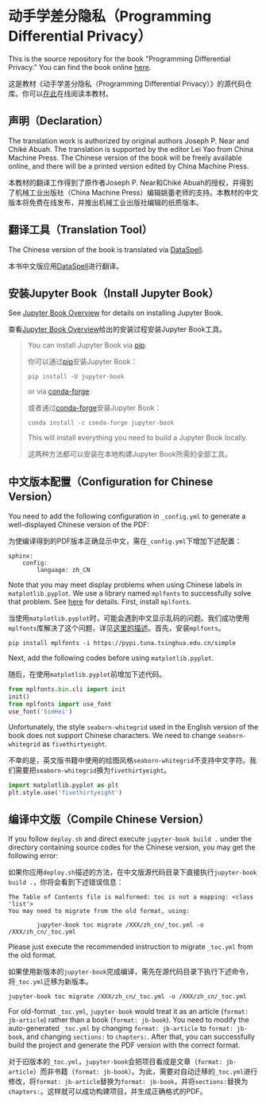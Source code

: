 # 动手学差分隐私（Programming Differential Privacy）

This is the source repository for the book "Programming Differential Privacy." You can find the book online [here](https://uvm-plaid.github.io/programming-dp).

这是教材《动手学差分隐私（Programming Differential Privacy）》的源代码仓库。你可以[在此](https://uvm-plaid.github.io/programming-dp)在线阅读本教材。

## 声明（Declaration）

The translation work is authorized by original authors Joseph P. Near and Chiké Abuah. The translation is supported by the editor Lei Yao from China Machine Press. The Chinese version of the book will be freely available online, and there will be a printed version edited by China Machine Press.

本教材的翻译工作得到了原作者Joseph P. Near和Chiké Abuah的授权，并得到了机械工业出版社（China Machine Press）编辑姚蕾老师的支持。本教材的中文版本将免费在线发布，并推出机械工业出版社编辑的纸质版本。

## 翻译工具（Translation Tool）

The Chinese version of the book is translated via [DataSpell](https://www.jetbrains.com/dataspell/).

本书中文版应用[DataSpell](https://www.jetbrains.com/dataspell/)进行翻译。

## 安装Jupyter Book（Install Jupyter Book）

See [Jupyter Book Overview](https://jupyterbook.org/en/stable/start/overview.html) for details on installing Jupyter Book.

查看[Jupyter Book Overview](https://jupyterbook.org/en/stable/start/overview.html)给出的安装过程安装Jupyter Book工具。

> You can install Jupyter Book via [pip](https://pip.pypa.io/en/stable/):
> 
> 你可以通过[pip](https://pip.pypa.io/en/stable/)安装Jupyter Book：
> 
> ```shell
> pip install -U jupyter-book
> ```
> 
> or via [conda-forge](https://conda-forge.org/):
> 
> 或者通过[conda-forge](https://conda-forge.org/)安装Jupyter Book：
> 
> ```shell
> conda install -c conda-forge jupyter-book
> ```
> 
> This will install everything you need to build a Jupyter Book locally.
> 
> 这两种方法都可以安装在本地构建Jupyter Book所需的全部工具。

## 中文版本配置（Configuration for Chinese Version）

You need to add the following configuration in `_config.yml` to generate a well-displayed Chinese version of the PDF:

为使编译得到的PDF版本正确显示中文，需在`_config.yml`下增加下述配置：

```text
sphinx:
    config:
        language: zh_CN
```

Note that you may meet display problems when using Chinese labels in `matplotlib.pyplot`. We use a library named `mplfonts` to successfully solve that problem. See [here](https://www.zhihu.com/question/25404709) for details. First, install `mplfonts`.

当使用`matplotlib.pyplot`时，可能会遇到中文显示乱码的问题。我们成功使用`mplfonts`库解决了这个问题，详见[这里的描述](https://www.zhihu.com/question/25404709)。首先，安装`mplfonts`。

```shell
pip install mplfonts -i https://pypi.tuna.tsinghua.edu.cn/simple
```

Next, add the following codes before using `matplotlib.pyplot`.

随后，在使用`matplotlib.pyplot`前增加下述代码。

```python
from mplfonts.bin.cli import init
init()
from mplfonts import use_font
use_font('SimHei')
```

Unfortunately, the style `seaborn-whitegrid` used in the English version of the book does not support Chinese characters. We need to change `seaborn-whitegrid` as `fivethirtyeight`.

不幸的是，英文版书籍中使用的绘图风格`seaborn-whitegrid`不支持中文字符。我们需要把`seaborn-whitegrid`换为`fivethirtyeight`。

```python
import matplotlib.pyplot as plt
plt.style.use('fivethirtyeight')
```

## 编译中文版（Compile Chinese Version）

If you follow `deploy.sh` and direct execute `jupyter-book build .` under the directory containing source codes for the Chinese version, you may get the following error:

如果你应用`deploy.sh`描述的方法，在中文版源代码目录下直接执行`jupyter-book build .`，你将会看到下述错误信息：

```text
The Table of Contents file is malformed: toc is not a mapping: <class 'list'>
You may need to migrate from the old format, using:

        jupyter-book toc migrate /XXX/zh_cn/_toc.yml -o /XXX/zh_cn/_toc.yml
```

Please just execute the recommended instruction to migrate `_toc.yml` from the old format.

如果使用新版本的`jupyter-book`完成编译，需先在源代码目录下执行下述命令，将`_toc.yml`迁移为新版本。

```text
jupyter-book toc migrate /XXX/zh_cn/_toc.yml -o /XXX/zh_cn/_toc.yml
```

For old-format `_toc.yml`, `jupyter-book` would treat it as an article (`format: jb-article`) rather than a book (`format: jb-book`). You need to modify the auto-generated `_toc.yml` by changing `format: jb-article` to `format: jb-book`, and changing `sections:` to `chapters:`. After that, you can successfully build the project and generate the PDF version with the correct format.

对于旧版本的`_toc.yml`，`jupyter-book`会把项目看成是文章（`format: jb-article`）而非书籍（`format: jb-book`）。为此，需要对自动迁移的`_toc.yml`进行修改，将`format: jb-article`替换为`format: jb-book`，并将`sections:`替换为`chapters:`。这样就可以成功构建项目，并生成正确格式的PDF。